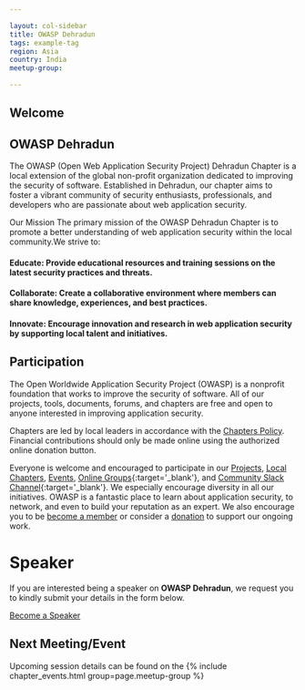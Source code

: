 ```yaml
---

layout: col-sidebar
title: OWASP Dehradun
tags: example-tag
region: Asia
country: India
meetup-group:

---
```




## Welcome
<h2>OWASP Dehradun</h2>

The OWASP (Open Web Application Security Project) Dehradun Chapter is a local extension of the global non-profit organization dedicated to improving the security of software. Established in Dehradun, our chapter aims to foster a vibrant community of security enthusiasts, professionals, and developers who are passionate about web application security.

Our Mission
The primary mission of the OWASP Dehradun Chapter is to promote a better understanding of web application security within the local community.We strive to:

<h4>Educate: Provide educational resources and training sessions on the latest security practices and threats.</h4>
<h4>Collaborate: Create a collaborative environment where members can share knowledge, experiences, and best practices.</h4>
<h4>Innovate: Encourage innovation and research in web application security by supporting local talent and initiatives.</h4>

## Participation
The Open Worldwide Application Security Project (OWASP) is a nonprofit foundation that works to improve the security of software. All of our projects, tools, documents, forums, and chapters are free and open to anyone interested in improving application security. 

Chapters are led by local leaders in accordance with the [Chapters Policy](/www-policy/operational/chapters). Financial contributions should only be made online using the authorized online donation button. 

Everyone is welcome and encouraged to participate in our [Projects](/projects/), [Local Chapters](/chapters/), [Events](/events/), [Online Groups](https://groups.google.com/a/owasp.com/){:target='_blank'}, and [Community Slack Channel](https://owasp.slack.com/){:target='_blank'}. We especially encourage diversity in all our initiatives. OWASP is a fantastic place to learn about application security, to network, and even to build your reputation as an expert. We also encourage you to be [become a member](/membership/) or consider a [donation](/donate/) to support our ongoing work.

# <b>Speaker</b>
If you are interested being a speaker on <b>OWASP Dehradun</b>, we request you to kindly submit your details in the form below.

[Become a Speaker](https://forms.gle/7wLGo5WrxftLuYvs5)

Next Meeting/Event <!-- You should keep this section as it will populate your meetup events -->
---------------------
Upcoming session details can be found on the
{% include chapter_events.html group=page.meetup-group %}
